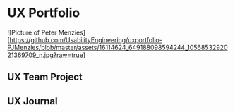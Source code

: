 # UX Portfolio
![Picture of Peter Menzies][https://github.com/UsabilityEngineering/uxportfolio-PJMenzies/blob/master/assets/16114624_649188098594244_1056853292021369709_n.jpg?raw=true]


## UX Team Project


## UX Journal

